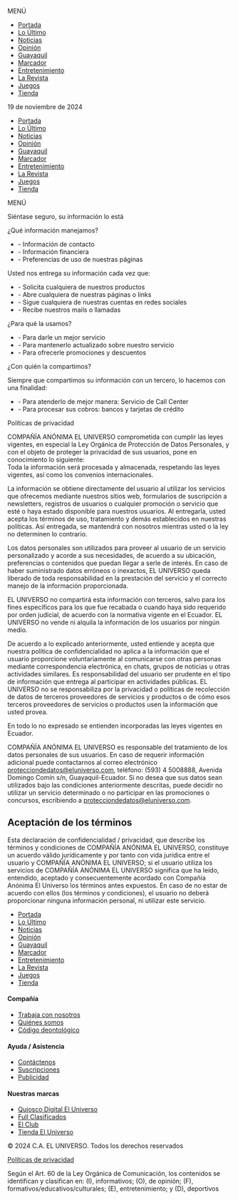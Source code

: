 MENÚ

[](https://www.eluniverso.com/ "Logo del universo")

* [Portada](https://www.eluniverso.com/)
* [Lo Último](https://www.eluniverso.com/ultimas-noticias)
* [Noticias](https://www.eluniverso.com/noticias)
* [Opinión](https://www.eluniverso.com/opinion)
* [Guayaquil](https://www.eluniverso.com/guayaquil)
* [Marcador](https://www.eluniverso.com/deportes)
* [Entretenimiento](https://www.eluniverso.com/entretenimiento)
* [La Revista](https://www.eluniverso.com/larevista)
* [Juegos](https://www.eluniverso.com/juegos/)
* [Tienda](https://tienda.eluniverso.com/)

19 de noviembre de 2024

[](https://www.eluniverso.com/ "Logo del universo")

* [Portada](https://www.eluniverso.com/)
* [Lo Último](https://www.eluniverso.com/ultimas-noticias)
* [Noticias](https://www.eluniverso.com/noticias)
* [Opinión](https://www.eluniverso.com/opinion)
* [Guayaquil](https://www.eluniverso.com/guayaquil)
* [Marcador](https://www.eluniverso.com/deportes)
* [Entretenimiento](https://www.eluniverso.com/entretenimiento)
* [La Revista](https://www.eluniverso.com/larevista)
* [Juegos](https://www.eluniverso.com/juegos/)
* [Tienda](https://tienda.eluniverso.com/)

MENÚ

[](https://www.eluniverso.com/)

Siéntase seguro, su información lo está

¿Qué información manejamos?

* \- Información de contacto
* \- Información financiera
* \- Preferencias de uso de nuestras páginas

Usted nos entrega su información cada vez que:

* \- Solicita cualquiera de nuestros productos
* \- Abre cualquiera de nuestras páginas o links
* \- Sigue cualquiera de nuestras cuentas en redes sociales
* \- Recibe nuestros mails o llamadas

¿Para qué la usamos?

* \- Para darle un mejor servicio
* \- Para mantenerlo actualizado sobre nuestro servicio
* \- Para ofrecerle promociones y descuentos

¿Con quién la compartimos?

Siempre que compartimos su información con un tercero, lo hacemos con una finalidad:

* \- Para atenderlo de mejor manera: Servicio de Call Center
* \- Para procesar sus cobros: bancos y tarjetas de crédito

Políticas de privacidad

COMPAÑÍA ANÓNIMA EL UNIVERSO comprometida con cumplir las leyes vigentes, en especial la Ley Orgánica de Protección de Datos Personales, y con el objeto de proteger la privacidad de sus usuarios, pone en conocimiento lo siguiente:  
Toda la información será procesada y almacenada, respetando las leyes vigentes, así como los convenios internacionales.

La información se obtiene directamente del usuario al utilizar los servicios que ofrecemos mediante nuestros sitios web, formularios de suscripción a newsletters, registros de usuarios o cualquier promoción o servicio que esté o haya estado disponible para nuestros usuarios. Al entregarla, usted acepta los términos de uso, tratamiento y demás establecidos en nuestras políticas. Así entregada, se mantendrá con nosotros mientras usted o la ley no determinen lo contrario.

Los datos personales son utilizados para proveer al usuario de un servicio personalizado y acorde a sus necesidades, de acuerdo a su ubicación, preferencias o contenidos que puedan llegar a serle de interés. En caso de haber suministrado datos erróneos o inexactos, EL UNIVERSO queda liberado de toda responsabilidad en la prestación del servicio y el correcto manejo de la información proporcionada.

EL UNIVERSO no compartirá esta información con terceros, salvo para los fines específicos para los que fue recabada o cuando haya sido requerido por orden judicial, de acuerdo con la normativa vigente en el Ecuador. EL UNIVERSO no vende ni alquila la información de los usuarios por ningún medio.

De acuerdo a lo explicado anteriormente, usted entiende y acepta que nuestra política de confidencialidad no aplica a la información que el usuario proporcione voluntariamente al comunicarse con otras personas mediante correspondencia electrónica, en chats, grupos de noticias u otras actividades similares. Es responsabilidad del usuario ser prudente en el tipo de información que entrega al participar en actividades públicas. EL UNIVERSO no se responsabiliza por la privacidad o políticas de recolección de datos de terceros proveedores de servicios y productos o de cómo esos terceros proveedores de servicios o productos usen la información que usted provea.

En todo lo no expresado se entienden incorporadas las leyes vigentes en Ecuador.

COMPAÑÍA ANÓNIMA EL UNIVERSO es responsable del tratamiento de los datos personales de sus usuarios. En caso de requerir información adicional puede contactarnos al correo electrónico [protecciondedatos@eluniverso.com](mailto:protecciondedatos@eluniverso.com), teléfono: (593) 4 5008888, Avenida Domingo Comín s/n, Guayaquil-Ecuador. Si no desea que sus datos sean utilizados bajo las condiciones anteriormente descritas, puede decidir no utilizar un servicio determinado o no participar en las promociones o concursos, escribiendo a [protecciondedatos@eluniverso.com](mailto:protecciondedatos@eluniverso.com).

Aceptación de los términos
--------------------------

Esta declaración de confidencialidad / privacidad, que describe los términos y condiciones de COMPAÑÍA ANÓNIMA EL UNIVERSO, constituye un acuerdo válido jurídicamente y por tanto con vida jurídica entre el usuario y COMPAÑÍA ANÓNIMA EL UNIVERSO; si el usuario utiliza los servicios de COMPAÑÍA ANÓNIMA EL UNIVERSO significa que ha leído, entendido, aceptado y consecuentemente acordado con Compañía Anónima El Universo los términos antes expuestos. En caso de no estar de acuerdo con ellos (los términos y condiciones), el usuario no deberá proporcionar ninguna información personal, ni utilizar este servicio.

* [Portada](https://www.eluniverso.com/)
* [Lo Último](https://www.eluniverso.com/ultimas-noticias)
* [Noticias](https://www.eluniverso.com/noticias)
* [Opinión](https://www.eluniverso.com/opinion)
* [Guayaquil](https://www.eluniverso.com/guayaquil)
* [Marcador](https://www.eluniverso.com/deportes)
* [Entretenimiento](https://www.eluniverso.com/entretenimiento)
* [La Revista](https://www.eluniverso.com/larevista)
* [Juegos](https://www.eluniverso.com/juegos/)
* [Tienda](https://tienda.eluniverso.com/)

#### Compañía

* [Trabaja con nosotros](https://eluniverso.evaluar.com/ "Trabaja con nosotros")
* [Quiénes somos](https://www.eluniverso.com/quienes-somos/ "Quiénes somos")
* [Código deontológico](https://www.eluniverso.com/codigo-deontologico "Código deontológico")

#### Ayuda / Asistencia

* [Contáctenos](https://www.eluniverso.com/contactenos "Contáctenos")
* [Suscripciones](https://www.eluniverso.com/suscripciones/ "Suscripciones")
* [Publicidad](https://corporativo.eluniverso.com/publicidad/ "Publicidad")

#### Nuestras marcas

* [Quiosco Digital El Universo](https://eluniverso.pressreader.com/ "Quiosco Digital El Universo")
* [Full Clasificados](https://clasificados.eluniverso.com/ "Full Clasificados")
* [El Club](https://clubeluniverso.com/ "El Club")
* [Tienda El Universo](https://tienda.eluniverso.com/ "Tienda El Universo")

[](https://www.facebook.com/eluniversoec "facebook")[](https://twitter.com/eluniversocom "twitter")[](http://www.youtube.com/eluniversocom "youtube")[](https://www.instagram.com/eluniversocom "instagram")[](https://soundcloud.com/eluniversocom "soundcloud")[](https://www.linkedin.com/company/diario-el-universo/ "linkedin")

© 2024 C.A. EL UNIVERSO. Todos los derechos reservados

[Políticas de privacidad](https://www.eluniverso.com/politicas-privacidad)

Según el Art. 60 de la Ley Orgánica de Comunicación, los contenidos se identifican y clasifican en: (I), informativos; (O), de opinión; (F), formativos/educativos/culturales; (E), entretenimiento; y (D), deportivos

[](# "Suscripciones")